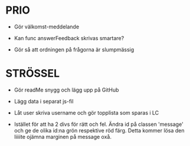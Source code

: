 PRIO
=======================================================

- Gör välkomst-meddelande

- Kan func answerFeedback skrivas smartare?

- Gör så att ordningen på frågorna är slumpmässig

STRÖSSEL
=======================================================
- Gör readMe snygg och lägg upp på GitHub

- Lägg data i separat js-fil







- Låt user skriva username och gör topplista som sparas i LC

- Istället för att ha 2 divs för rätt och fel. Ändra id på classen 'message' och ge de olika id:na
grön respektive röd färg. Detta kommer lösa den liiiite ojämna marginen på message oxå.
